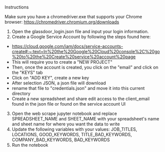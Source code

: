 Instructions

Make sure you have a chromedriver.exe that supports your Chrome browser: https://chromedriver.chromium.org/downloads
1. Open the glassdoor_login.json file and input your login information.
2. Create a Google Service Account by following the steps found here:
  - https://cloud.google.com/iam/docs/service-accounts-create#:~:text=In%20the%20Google%20Cloud%20console%2C%20go%20to%20the%20Create%20service%20account%20page
  - This will require you to create a "NEW PROJECT"
  - Then, once the account is created, you click on the "email" and click on the "KEYS" tab
  - Click on "ADD KEY", create a new key
  - After selection JSON, a json file will download
  - rename that file to "credentials.json" and move it into this current directory
  - Create a new spreadsheet and share edit access to the client_email found in the json file or found on the service account UI
3. Open the web scrape jupyter notebook and replace SPREADSHEET_NAME and SHEET_NAME with your spreadsheet's name and sheet name for where you want the data to write
4. Update the following variables with your values: JOB_TITLES, LOCATIONS, GOOD_KEYWORDS, TITLE_BAD_KEYWORDS, COMPANY_BAD_KEYWORDS, BAD_KEYWORDS
5. Run the notebook
